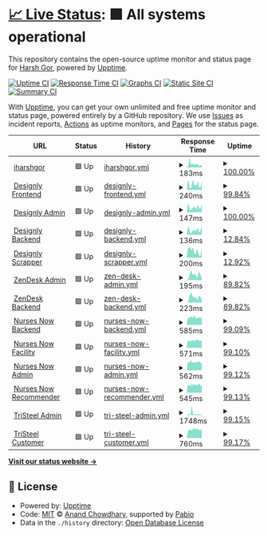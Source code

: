 # [📈 Live Status](https://iharshgor.github.io/upptime): <!--live status--> **🟩 All systems operational**

This repository contains the open-source uptime monitor and status page for [Harsh Gor](iharshgor.com), powered by [Upptime](https://github.com/upptime/upptime).

[![Uptime CI](https://github.com/iharshgor/upptime/workflows/Uptime%20CI/badge.svg)](https://github.com/iharshgor/upptime/actions?query=workflow%3A%22Uptime+CI%22)
[![Response Time CI](https://github.com/iharshgor/upptime/workflows/Response%20Time%20CI/badge.svg)](https://github.com/iharshgor/upptime/actions?query=workflow%3A%22Response+Time+CI%22)
[![Graphs CI](https://github.com/iharshgor/upptime/workflows/Graphs%20CI/badge.svg)](https://github.com/iharshgor/upptime/actions?query=workflow%3A%22Graphs+CI%22)
[![Static Site CI](https://github.com/iharshgor/upptime/workflows/Static%20Site%20CI/badge.svg)](https://github.com/iharshgor/upptime/actions?query=workflow%3A%22Static+Site+CI%22)
[![Summary CI](https://github.com/iharshgor/upptime/workflows/Summary%20CI/badge.svg)](https://github.com/iharshgor/upptime/actions?query=workflow%3A%22Summary+CI%22)

With [Upptime](https://upptime.js.org), you can get your own unlimited and free uptime monitor and status page, powered entirely by a GitHub repository. We use [Issues](https://github.com/iharshgor/upptime/issues) as incident reports, [Actions](https://github.com/iharshgor/upptime/actions) as uptime monitors, and [Pages](https://iharshgor.github.io/upptime) for the status page.

<!--start: status pages-->
<!-- This summary is generated by Upptime (https://github.com/upptime/upptime) -->
<!-- Do not edit this manually, your changes will be overwritten -->
<!-- prettier-ignore -->
| URL | Status | History | Response Time | Uptime |
| --- | ------ | ------- | ------------- | ------ |
| <img alt="" src="https://icons.duckduckgo.com/ip3/iharshgor.com.ico" height="13"> [iharshgor](https://iharshgor.com) | 🟩 Up | [iharshgor.yml](https://github.com/iharshgor/upptime/commits/HEAD/history/iharshgor.yml) | <details><summary><img alt="Response time graph" src="./graphs/iharshgor/response-time-week.png" height="20"> 183ms</summary><br><a href="https://iharshgor.github.io/upptime/history/iharshgor"><img alt="Response time 170" src="https://img.shields.io/endpoint?url=https%3A%2F%2Fraw.githubusercontent.com%2Fiharshgor%2Fupptime%2FHEAD%2Fapi%2Fiharshgor%2Fresponse-time.json"></a><br><a href="https://iharshgor.github.io/upptime/history/iharshgor"><img alt="24-hour response time 134" src="https://img.shields.io/endpoint?url=https%3A%2F%2Fraw.githubusercontent.com%2Fiharshgor%2Fupptime%2FHEAD%2Fapi%2Fiharshgor%2Fresponse-time-day.json"></a><br><a href="https://iharshgor.github.io/upptime/history/iharshgor"><img alt="7-day response time 183" src="https://img.shields.io/endpoint?url=https%3A%2F%2Fraw.githubusercontent.com%2Fiharshgor%2Fupptime%2FHEAD%2Fapi%2Fiharshgor%2Fresponse-time-week.json"></a><br><a href="https://iharshgor.github.io/upptime/history/iharshgor"><img alt="30-day response time 170" src="https://img.shields.io/endpoint?url=https%3A%2F%2Fraw.githubusercontent.com%2Fiharshgor%2Fupptime%2FHEAD%2Fapi%2Fiharshgor%2Fresponse-time-month.json"></a><br><a href="https://iharshgor.github.io/upptime/history/iharshgor"><img alt="1-year response time 170" src="https://img.shields.io/endpoint?url=https%3A%2F%2Fraw.githubusercontent.com%2Fiharshgor%2Fupptime%2FHEAD%2Fapi%2Fiharshgor%2Fresponse-time-year.json"></a></details> | <details><summary><a href="https://iharshgor.github.io/upptime/history/iharshgor">100.00%</a></summary><a href="https://iharshgor.github.io/upptime/history/iharshgor"><img alt="All-time uptime 100.00%" src="https://img.shields.io/endpoint?url=https%3A%2F%2Fraw.githubusercontent.com%2Fiharshgor%2Fupptime%2FHEAD%2Fapi%2Fiharshgor%2Fuptime.json"></a><br><a href="https://iharshgor.github.io/upptime/history/iharshgor"><img alt="24-hour uptime 100.00%" src="https://img.shields.io/endpoint?url=https%3A%2F%2Fraw.githubusercontent.com%2Fiharshgor%2Fupptime%2FHEAD%2Fapi%2Fiharshgor%2Fuptime-day.json"></a><br><a href="https://iharshgor.github.io/upptime/history/iharshgor"><img alt="7-day uptime 100.00%" src="https://img.shields.io/endpoint?url=https%3A%2F%2Fraw.githubusercontent.com%2Fiharshgor%2Fupptime%2FHEAD%2Fapi%2Fiharshgor%2Fuptime-week.json"></a><br><a href="https://iharshgor.github.io/upptime/history/iharshgor"><img alt="30-day uptime 100.00%" src="https://img.shields.io/endpoint?url=https%3A%2F%2Fraw.githubusercontent.com%2Fiharshgor%2Fupptime%2FHEAD%2Fapi%2Fiharshgor%2Fuptime-month.json"></a><br><a href="https://iharshgor.github.io/upptime/history/iharshgor"><img alt="1-year uptime 100.00%" src="https://img.shields.io/endpoint?url=https%3A%2F%2Fraw.githubusercontent.com%2Fiharshgor%2Fupptime%2FHEAD%2Fapi%2Fiharshgor%2Fuptime-year.json"></a></details>
| <img alt="" src="https://icons.duckduckgo.com/ip3/designlylabs.com.ico" height="13"> [Designly Frontend](https://designlylabs.com) | 🟩 Up | [designly-frontend.yml](https://github.com/iharshgor/upptime/commits/HEAD/history/designly-frontend.yml) | <details><summary><img alt="Response time graph" src="./graphs/designly-frontend/response-time-week.png" height="20"> 240ms</summary><br><a href="https://iharshgor.github.io/upptime/history/designly-frontend"><img alt="Response time 211" src="https://img.shields.io/endpoint?url=https%3A%2F%2Fraw.githubusercontent.com%2Fiharshgor%2Fupptime%2FHEAD%2Fapi%2Fdesignly-frontend%2Fresponse-time.json"></a><br><a href="https://iharshgor.github.io/upptime/history/designly-frontend"><img alt="24-hour response time 240" src="https://img.shields.io/endpoint?url=https%3A%2F%2Fraw.githubusercontent.com%2Fiharshgor%2Fupptime%2FHEAD%2Fapi%2Fdesignly-frontend%2Fresponse-time-day.json"></a><br><a href="https://iharshgor.github.io/upptime/history/designly-frontend"><img alt="7-day response time 240" src="https://img.shields.io/endpoint?url=https%3A%2F%2Fraw.githubusercontent.com%2Fiharshgor%2Fupptime%2FHEAD%2Fapi%2Fdesignly-frontend%2Fresponse-time-week.json"></a><br><a href="https://iharshgor.github.io/upptime/history/designly-frontend"><img alt="30-day response time 211" src="https://img.shields.io/endpoint?url=https%3A%2F%2Fraw.githubusercontent.com%2Fiharshgor%2Fupptime%2FHEAD%2Fapi%2Fdesignly-frontend%2Fresponse-time-month.json"></a><br><a href="https://iharshgor.github.io/upptime/history/designly-frontend"><img alt="1-year response time 211" src="https://img.shields.io/endpoint?url=https%3A%2F%2Fraw.githubusercontent.com%2Fiharshgor%2Fupptime%2FHEAD%2Fapi%2Fdesignly-frontend%2Fresponse-time-year.json"></a></details> | <details><summary><a href="https://iharshgor.github.io/upptime/history/designly-frontend">99.84%</a></summary><a href="https://iharshgor.github.io/upptime/history/designly-frontend"><img alt="All-time uptime 99.95%" src="https://img.shields.io/endpoint?url=https%3A%2F%2Fraw.githubusercontent.com%2Fiharshgor%2Fupptime%2FHEAD%2Fapi%2Fdesignly-frontend%2Fuptime.json"></a><br><a href="https://iharshgor.github.io/upptime/history/designly-frontend"><img alt="24-hour uptime 100.00%" src="https://img.shields.io/endpoint?url=https%3A%2F%2Fraw.githubusercontent.com%2Fiharshgor%2Fupptime%2FHEAD%2Fapi%2Fdesignly-frontend%2Fuptime-day.json"></a><br><a href="https://iharshgor.github.io/upptime/history/designly-frontend"><img alt="7-day uptime 99.84%" src="https://img.shields.io/endpoint?url=https%3A%2F%2Fraw.githubusercontent.com%2Fiharshgor%2Fupptime%2FHEAD%2Fapi%2Fdesignly-frontend%2Fuptime-week.json"></a><br><a href="https://iharshgor.github.io/upptime/history/designly-frontend"><img alt="30-day uptime 99.95%" src="https://img.shields.io/endpoint?url=https%3A%2F%2Fraw.githubusercontent.com%2Fiharshgor%2Fupptime%2FHEAD%2Fapi%2Fdesignly-frontend%2Fuptime-month.json"></a><br><a href="https://iharshgor.github.io/upptime/history/designly-frontend"><img alt="1-year uptime 99.95%" src="https://img.shields.io/endpoint?url=https%3A%2F%2Fraw.githubusercontent.com%2Fiharshgor%2Fupptime%2FHEAD%2Fapi%2Fdesignly-frontend%2Fuptime-year.json"></a></details>
| <img alt="" src="https://icons.duckduckgo.com/ip3/admin.designlylabs.com.ico" height="13"> [Designly Admin](https://admin.designlylabs.com/admin) | 🟩 Up | [designly-admin.yml](https://github.com/iharshgor/upptime/commits/HEAD/history/designly-admin.yml) | <details><summary><img alt="Response time graph" src="./graphs/designly-admin/response-time-week.png" height="20"> 147ms</summary><br><a href="https://iharshgor.github.io/upptime/history/designly-admin"><img alt="Response time 140" src="https://img.shields.io/endpoint?url=https%3A%2F%2Fraw.githubusercontent.com%2Fiharshgor%2Fupptime%2FHEAD%2Fapi%2Fdesignly-admin%2Fresponse-time.json"></a><br><a href="https://iharshgor.github.io/upptime/history/designly-admin"><img alt="24-hour response time 158" src="https://img.shields.io/endpoint?url=https%3A%2F%2Fraw.githubusercontent.com%2Fiharshgor%2Fupptime%2FHEAD%2Fapi%2Fdesignly-admin%2Fresponse-time-day.json"></a><br><a href="https://iharshgor.github.io/upptime/history/designly-admin"><img alt="7-day response time 147" src="https://img.shields.io/endpoint?url=https%3A%2F%2Fraw.githubusercontent.com%2Fiharshgor%2Fupptime%2FHEAD%2Fapi%2Fdesignly-admin%2Fresponse-time-week.json"></a><br><a href="https://iharshgor.github.io/upptime/history/designly-admin"><img alt="30-day response time 140" src="https://img.shields.io/endpoint?url=https%3A%2F%2Fraw.githubusercontent.com%2Fiharshgor%2Fupptime%2FHEAD%2Fapi%2Fdesignly-admin%2Fresponse-time-month.json"></a><br><a href="https://iharshgor.github.io/upptime/history/designly-admin"><img alt="1-year response time 140" src="https://img.shields.io/endpoint?url=https%3A%2F%2Fraw.githubusercontent.com%2Fiharshgor%2Fupptime%2FHEAD%2Fapi%2Fdesignly-admin%2Fresponse-time-year.json"></a></details> | <details><summary><a href="https://iharshgor.github.io/upptime/history/designly-admin">100.00%</a></summary><a href="https://iharshgor.github.io/upptime/history/designly-admin"><img alt="All-time uptime 100.00%" src="https://img.shields.io/endpoint?url=https%3A%2F%2Fraw.githubusercontent.com%2Fiharshgor%2Fupptime%2FHEAD%2Fapi%2Fdesignly-admin%2Fuptime.json"></a><br><a href="https://iharshgor.github.io/upptime/history/designly-admin"><img alt="24-hour uptime 100.00%" src="https://img.shields.io/endpoint?url=https%3A%2F%2Fraw.githubusercontent.com%2Fiharshgor%2Fupptime%2FHEAD%2Fapi%2Fdesignly-admin%2Fuptime-day.json"></a><br><a href="https://iharshgor.github.io/upptime/history/designly-admin"><img alt="7-day uptime 100.00%" src="https://img.shields.io/endpoint?url=https%3A%2F%2Fraw.githubusercontent.com%2Fiharshgor%2Fupptime%2FHEAD%2Fapi%2Fdesignly-admin%2Fuptime-week.json"></a><br><a href="https://iharshgor.github.io/upptime/history/designly-admin"><img alt="30-day uptime 100.00%" src="https://img.shields.io/endpoint?url=https%3A%2F%2Fraw.githubusercontent.com%2Fiharshgor%2Fupptime%2FHEAD%2Fapi%2Fdesignly-admin%2Fuptime-month.json"></a><br><a href="https://iharshgor.github.io/upptime/history/designly-admin"><img alt="1-year uptime 100.00%" src="https://img.shields.io/endpoint?url=https%3A%2F%2Fraw.githubusercontent.com%2Fiharshgor%2Fupptime%2FHEAD%2Fapi%2Fdesignly-admin%2Fuptime-year.json"></a></details>
| <img alt="" src="https://icons.duckduckgo.com/ip3/api.designlylabs.com.ico" height="13"> [Designly Backend](https://api.designlylabs.com/status) | 🟩 Up | [designly-backend.yml](https://github.com/iharshgor/upptime/commits/HEAD/history/designly-backend.yml) | <details><summary><img alt="Response time graph" src="./graphs/designly-backend/response-time-week.png" height="20"> 136ms</summary><br><a href="https://iharshgor.github.io/upptime/history/designly-backend"><img alt="Response time 128" src="https://img.shields.io/endpoint?url=https%3A%2F%2Fraw.githubusercontent.com%2Fiharshgor%2Fupptime%2FHEAD%2Fapi%2Fdesignly-backend%2Fresponse-time.json"></a><br><a href="https://iharshgor.github.io/upptime/history/designly-backend"><img alt="24-hour response time 155" src="https://img.shields.io/endpoint?url=https%3A%2F%2Fraw.githubusercontent.com%2Fiharshgor%2Fupptime%2FHEAD%2Fapi%2Fdesignly-backend%2Fresponse-time-day.json"></a><br><a href="https://iharshgor.github.io/upptime/history/designly-backend"><img alt="7-day response time 136" src="https://img.shields.io/endpoint?url=https%3A%2F%2Fraw.githubusercontent.com%2Fiharshgor%2Fupptime%2FHEAD%2Fapi%2Fdesignly-backend%2Fresponse-time-week.json"></a><br><a href="https://iharshgor.github.io/upptime/history/designly-backend"><img alt="30-day response time 128" src="https://img.shields.io/endpoint?url=https%3A%2F%2Fraw.githubusercontent.com%2Fiharshgor%2Fupptime%2FHEAD%2Fapi%2Fdesignly-backend%2Fresponse-time-month.json"></a><br><a href="https://iharshgor.github.io/upptime/history/designly-backend"><img alt="1-year response time 128" src="https://img.shields.io/endpoint?url=https%3A%2F%2Fraw.githubusercontent.com%2Fiharshgor%2Fupptime%2FHEAD%2Fapi%2Fdesignly-backend%2Fresponse-time-year.json"></a></details> | <details><summary><a href="https://iharshgor.github.io/upptime/history/designly-backend">12.84%</a></summary><a href="https://iharshgor.github.io/upptime/history/designly-backend"><img alt="All-time uptime 63.76%" src="https://img.shields.io/endpoint?url=https%3A%2F%2Fraw.githubusercontent.com%2Fiharshgor%2Fupptime%2FHEAD%2Fapi%2Fdesignly-backend%2Fuptime.json"></a><br><a href="https://iharshgor.github.io/upptime/history/designly-backend"><img alt="24-hour uptime 89.87%" src="https://img.shields.io/endpoint?url=https%3A%2F%2Fraw.githubusercontent.com%2Fiharshgor%2Fupptime%2FHEAD%2Fapi%2Fdesignly-backend%2Fuptime-day.json"></a><br><a href="https://iharshgor.github.io/upptime/history/designly-backend"><img alt="7-day uptime 12.84%" src="https://img.shields.io/endpoint?url=https%3A%2F%2Fraw.githubusercontent.com%2Fiharshgor%2Fupptime%2FHEAD%2Fapi%2Fdesignly-backend%2Fuptime-week.json"></a><br><a href="https://iharshgor.github.io/upptime/history/designly-backend"><img alt="30-day uptime 63.76%" src="https://img.shields.io/endpoint?url=https%3A%2F%2Fraw.githubusercontent.com%2Fiharshgor%2Fupptime%2FHEAD%2Fapi%2Fdesignly-backend%2Fuptime-month.json"></a><br><a href="https://iharshgor.github.io/upptime/history/designly-backend"><img alt="1-year uptime 63.76%" src="https://img.shields.io/endpoint?url=https%3A%2F%2Fraw.githubusercontent.com%2Fiharshgor%2Fupptime%2FHEAD%2Fapi%2Fdesignly-backend%2Fuptime-year.json"></a></details>
| <img alt="" src="https://icons.duckduckgo.com/ip3/scrap.designlylabs.com.ico" height="13"> [Designly Scrapper](https://scrap.designlylabs.com/status) | 🟩 Up | [designly-scrapper.yml](https://github.com/iharshgor/upptime/commits/HEAD/history/designly-scrapper.yml) | <details><summary><img alt="Response time graph" src="./graphs/designly-scrapper/response-time-week.png" height="20"> 200ms</summary><br><a href="https://iharshgor.github.io/upptime/history/designly-scrapper"><img alt="Response time 158" src="https://img.shields.io/endpoint?url=https%3A%2F%2Fraw.githubusercontent.com%2Fiharshgor%2Fupptime%2FHEAD%2Fapi%2Fdesignly-scrapper%2Fresponse-time.json"></a><br><a href="https://iharshgor.github.io/upptime/history/designly-scrapper"><img alt="24-hour response time 153" src="https://img.shields.io/endpoint?url=https%3A%2F%2Fraw.githubusercontent.com%2Fiharshgor%2Fupptime%2FHEAD%2Fapi%2Fdesignly-scrapper%2Fresponse-time-day.json"></a><br><a href="https://iharshgor.github.io/upptime/history/designly-scrapper"><img alt="7-day response time 200" src="https://img.shields.io/endpoint?url=https%3A%2F%2Fraw.githubusercontent.com%2Fiharshgor%2Fupptime%2FHEAD%2Fapi%2Fdesignly-scrapper%2Fresponse-time-week.json"></a><br><a href="https://iharshgor.github.io/upptime/history/designly-scrapper"><img alt="30-day response time 158" src="https://img.shields.io/endpoint?url=https%3A%2F%2Fraw.githubusercontent.com%2Fiharshgor%2Fupptime%2FHEAD%2Fapi%2Fdesignly-scrapper%2Fresponse-time-month.json"></a><br><a href="https://iharshgor.github.io/upptime/history/designly-scrapper"><img alt="1-year response time 158" src="https://img.shields.io/endpoint?url=https%3A%2F%2Fraw.githubusercontent.com%2Fiharshgor%2Fupptime%2FHEAD%2Fapi%2Fdesignly-scrapper%2Fresponse-time-year.json"></a></details> | <details><summary><a href="https://iharshgor.github.io/upptime/history/designly-scrapper">12.92%</a></summary><a href="https://iharshgor.github.io/upptime/history/designly-scrapper"><img alt="All-time uptime 63.78%" src="https://img.shields.io/endpoint?url=https%3A%2F%2Fraw.githubusercontent.com%2Fiharshgor%2Fupptime%2FHEAD%2Fapi%2Fdesignly-scrapper%2Fuptime.json"></a><br><a href="https://iharshgor.github.io/upptime/history/designly-scrapper"><img alt="24-hour uptime 90.41%" src="https://img.shields.io/endpoint?url=https%3A%2F%2Fraw.githubusercontent.com%2Fiharshgor%2Fupptime%2FHEAD%2Fapi%2Fdesignly-scrapper%2Fuptime-day.json"></a><br><a href="https://iharshgor.github.io/upptime/history/designly-scrapper"><img alt="7-day uptime 12.92%" src="https://img.shields.io/endpoint?url=https%3A%2F%2Fraw.githubusercontent.com%2Fiharshgor%2Fupptime%2FHEAD%2Fapi%2Fdesignly-scrapper%2Fuptime-week.json"></a><br><a href="https://iharshgor.github.io/upptime/history/designly-scrapper"><img alt="30-day uptime 63.78%" src="https://img.shields.io/endpoint?url=https%3A%2F%2Fraw.githubusercontent.com%2Fiharshgor%2Fupptime%2FHEAD%2Fapi%2Fdesignly-scrapper%2Fuptime-month.json"></a><br><a href="https://iharshgor.github.io/upptime/history/designly-scrapper"><img alt="1-year uptime 63.78%" src="https://img.shields.io/endpoint?url=https%3A%2F%2Fraw.githubusercontent.com%2Fiharshgor%2Fupptime%2FHEAD%2Fapi%2Fdesignly-scrapper%2Fuptime-year.json"></a></details>
| <img alt="" src="https://icons.duckduckgo.com/ip3/zen.solz.me.ico" height="13"> [ZenDesk Admin](https://zen.solz.me) | 🟩 Up | [zen-desk-admin.yml](https://github.com/iharshgor/upptime/commits/HEAD/history/zen-desk-admin.yml) | <details><summary><img alt="Response time graph" src="./graphs/zen-desk-admin/response-time-week.png" height="20"> 195ms</summary><br><a href="https://iharshgor.github.io/upptime/history/zen-desk-admin"><img alt="Response time 233" src="https://img.shields.io/endpoint?url=https%3A%2F%2Fraw.githubusercontent.com%2Fiharshgor%2Fupptime%2FHEAD%2Fapi%2Fzen-desk-admin%2Fresponse-time.json"></a><br><a href="https://iharshgor.github.io/upptime/history/zen-desk-admin"><img alt="24-hour response time 176" src="https://img.shields.io/endpoint?url=https%3A%2F%2Fraw.githubusercontent.com%2Fiharshgor%2Fupptime%2FHEAD%2Fapi%2Fzen-desk-admin%2Fresponse-time-day.json"></a><br><a href="https://iharshgor.github.io/upptime/history/zen-desk-admin"><img alt="7-day response time 195" src="https://img.shields.io/endpoint?url=https%3A%2F%2Fraw.githubusercontent.com%2Fiharshgor%2Fupptime%2FHEAD%2Fapi%2Fzen-desk-admin%2Fresponse-time-week.json"></a><br><a href="https://iharshgor.github.io/upptime/history/zen-desk-admin"><img alt="30-day response time 233" src="https://img.shields.io/endpoint?url=https%3A%2F%2Fraw.githubusercontent.com%2Fiharshgor%2Fupptime%2FHEAD%2Fapi%2Fzen-desk-admin%2Fresponse-time-month.json"></a><br><a href="https://iharshgor.github.io/upptime/history/zen-desk-admin"><img alt="1-year response time 233" src="https://img.shields.io/endpoint?url=https%3A%2F%2Fraw.githubusercontent.com%2Fiharshgor%2Fupptime%2FHEAD%2Fapi%2Fzen-desk-admin%2Fresponse-time-year.json"></a></details> | <details><summary><a href="https://iharshgor.github.io/upptime/history/zen-desk-admin">89.82%</a></summary><a href="https://iharshgor.github.io/upptime/history/zen-desk-admin"><img alt="All-time uptime 96.89%" src="https://img.shields.io/endpoint?url=https%3A%2F%2Fraw.githubusercontent.com%2Fiharshgor%2Fupptime%2FHEAD%2Fapi%2Fzen-desk-admin%2Fuptime.json"></a><br><a href="https://iharshgor.github.io/upptime/history/zen-desk-admin"><img alt="24-hour uptime 90.41%" src="https://img.shields.io/endpoint?url=https%3A%2F%2Fraw.githubusercontent.com%2Fiharshgor%2Fupptime%2FHEAD%2Fapi%2Fzen-desk-admin%2Fuptime-day.json"></a><br><a href="https://iharshgor.github.io/upptime/history/zen-desk-admin"><img alt="7-day uptime 89.82%" src="https://img.shields.io/endpoint?url=https%3A%2F%2Fraw.githubusercontent.com%2Fiharshgor%2Fupptime%2FHEAD%2Fapi%2Fzen-desk-admin%2Fuptime-week.json"></a><br><a href="https://iharshgor.github.io/upptime/history/zen-desk-admin"><img alt="30-day uptime 96.89%" src="https://img.shields.io/endpoint?url=https%3A%2F%2Fraw.githubusercontent.com%2Fiharshgor%2Fupptime%2FHEAD%2Fapi%2Fzen-desk-admin%2Fuptime-month.json"></a><br><a href="https://iharshgor.github.io/upptime/history/zen-desk-admin"><img alt="1-year uptime 96.89%" src="https://img.shields.io/endpoint?url=https%3A%2F%2Fraw.githubusercontent.com%2Fiharshgor%2Fupptime%2FHEAD%2Fapi%2Fzen-desk-admin%2Fuptime-year.json"></a></details>
| <img alt="" src="https://icons.duckduckgo.com/ip3/zen-api.solz.me.ico" height="13"> [ZenDesk Backend](https://zen-api.solz.me/admin) | 🟩 Up | [zen-desk-backend.yml](https://github.com/iharshgor/upptime/commits/HEAD/history/zen-desk-backend.yml) | <details><summary><img alt="Response time graph" src="./graphs/zen-desk-backend/response-time-week.png" height="20"> 223ms</summary><br><a href="https://iharshgor.github.io/upptime/history/zen-desk-backend"><img alt="Response time 225" src="https://img.shields.io/endpoint?url=https%3A%2F%2Fraw.githubusercontent.com%2Fiharshgor%2Fupptime%2FHEAD%2Fapi%2Fzen-desk-backend%2Fresponse-time.json"></a><br><a href="https://iharshgor.github.io/upptime/history/zen-desk-backend"><img alt="24-hour response time 190" src="https://img.shields.io/endpoint?url=https%3A%2F%2Fraw.githubusercontent.com%2Fiharshgor%2Fupptime%2FHEAD%2Fapi%2Fzen-desk-backend%2Fresponse-time-day.json"></a><br><a href="https://iharshgor.github.io/upptime/history/zen-desk-backend"><img alt="7-day response time 223" src="https://img.shields.io/endpoint?url=https%3A%2F%2Fraw.githubusercontent.com%2Fiharshgor%2Fupptime%2FHEAD%2Fapi%2Fzen-desk-backend%2Fresponse-time-week.json"></a><br><a href="https://iharshgor.github.io/upptime/history/zen-desk-backend"><img alt="30-day response time 225" src="https://img.shields.io/endpoint?url=https%3A%2F%2Fraw.githubusercontent.com%2Fiharshgor%2Fupptime%2FHEAD%2Fapi%2Fzen-desk-backend%2Fresponse-time-month.json"></a><br><a href="https://iharshgor.github.io/upptime/history/zen-desk-backend"><img alt="1-year response time 225" src="https://img.shields.io/endpoint?url=https%3A%2F%2Fraw.githubusercontent.com%2Fiharshgor%2Fupptime%2FHEAD%2Fapi%2Fzen-desk-backend%2Fresponse-time-year.json"></a></details> | <details><summary><a href="https://iharshgor.github.io/upptime/history/zen-desk-backend">89.82%</a></summary><a href="https://iharshgor.github.io/upptime/history/zen-desk-backend"><img alt="All-time uptime 96.89%" src="https://img.shields.io/endpoint?url=https%3A%2F%2Fraw.githubusercontent.com%2Fiharshgor%2Fupptime%2FHEAD%2Fapi%2Fzen-desk-backend%2Fuptime.json"></a><br><a href="https://iharshgor.github.io/upptime/history/zen-desk-backend"><img alt="24-hour uptime 90.40%" src="https://img.shields.io/endpoint?url=https%3A%2F%2Fraw.githubusercontent.com%2Fiharshgor%2Fupptime%2FHEAD%2Fapi%2Fzen-desk-backend%2Fuptime-day.json"></a><br><a href="https://iharshgor.github.io/upptime/history/zen-desk-backend"><img alt="7-day uptime 89.82%" src="https://img.shields.io/endpoint?url=https%3A%2F%2Fraw.githubusercontent.com%2Fiharshgor%2Fupptime%2FHEAD%2Fapi%2Fzen-desk-backend%2Fuptime-week.json"></a><br><a href="https://iharshgor.github.io/upptime/history/zen-desk-backend"><img alt="30-day uptime 96.89%" src="https://img.shields.io/endpoint?url=https%3A%2F%2Fraw.githubusercontent.com%2Fiharshgor%2Fupptime%2FHEAD%2Fapi%2Fzen-desk-backend%2Fuptime-month.json"></a><br><a href="https://iharshgor.github.io/upptime/history/zen-desk-backend"><img alt="1-year uptime 96.89%" src="https://img.shields.io/endpoint?url=https%3A%2F%2Fraw.githubusercontent.com%2Fiharshgor%2Fupptime%2FHEAD%2Fapi%2Fzen-desk-backend%2Fuptime-year.json"></a></details>
| <img alt="" src="https://icons.duckduckgo.com/ip3/nurses-now-api.solz.me.ico" height="13"> [Nurses Now Backend](https://nurses-now-api.solz.me/api/status) | 🟩 Up | [nurses-now-backend.yml](https://github.com/iharshgor/upptime/commits/HEAD/history/nurses-now-backend.yml) | <details><summary><img alt="Response time graph" src="./graphs/nurses-now-backend/response-time-week.png" height="20"> 585ms</summary><br><a href="https://iharshgor.github.io/upptime/history/nurses-now-backend"><img alt="Response time 572" src="https://img.shields.io/endpoint?url=https%3A%2F%2Fraw.githubusercontent.com%2Fiharshgor%2Fupptime%2FHEAD%2Fapi%2Fnurses-now-backend%2Fresponse-time.json"></a><br><a href="https://iharshgor.github.io/upptime/history/nurses-now-backend"><img alt="24-hour response time 561" src="https://img.shields.io/endpoint?url=https%3A%2F%2Fraw.githubusercontent.com%2Fiharshgor%2Fupptime%2FHEAD%2Fapi%2Fnurses-now-backend%2Fresponse-time-day.json"></a><br><a href="https://iharshgor.github.io/upptime/history/nurses-now-backend"><img alt="7-day response time 585" src="https://img.shields.io/endpoint?url=https%3A%2F%2Fraw.githubusercontent.com%2Fiharshgor%2Fupptime%2FHEAD%2Fapi%2Fnurses-now-backend%2Fresponse-time-week.json"></a><br><a href="https://iharshgor.github.io/upptime/history/nurses-now-backend"><img alt="30-day response time 572" src="https://img.shields.io/endpoint?url=https%3A%2F%2Fraw.githubusercontent.com%2Fiharshgor%2Fupptime%2FHEAD%2Fapi%2Fnurses-now-backend%2Fresponse-time-month.json"></a><br><a href="https://iharshgor.github.io/upptime/history/nurses-now-backend"><img alt="1-year response time 572" src="https://img.shields.io/endpoint?url=https%3A%2F%2Fraw.githubusercontent.com%2Fiharshgor%2Fupptime%2FHEAD%2Fapi%2Fnurses-now-backend%2Fresponse-time-year.json"></a></details> | <details><summary><a href="https://iharshgor.github.io/upptime/history/nurses-now-backend">99.09%</a></summary><a href="https://iharshgor.github.io/upptime/history/nurses-now-backend"><img alt="All-time uptime 99.16%" src="https://img.shields.io/endpoint?url=https%3A%2F%2Fraw.githubusercontent.com%2Fiharshgor%2Fupptime%2FHEAD%2Fapi%2Fnurses-now-backend%2Fuptime.json"></a><br><a href="https://iharshgor.github.io/upptime/history/nurses-now-backend"><img alt="24-hour uptime 100.00%" src="https://img.shields.io/endpoint?url=https%3A%2F%2Fraw.githubusercontent.com%2Fiharshgor%2Fupptime%2FHEAD%2Fapi%2Fnurses-now-backend%2Fuptime-day.json"></a><br><a href="https://iharshgor.github.io/upptime/history/nurses-now-backend"><img alt="7-day uptime 99.09%" src="https://img.shields.io/endpoint?url=https%3A%2F%2Fraw.githubusercontent.com%2Fiharshgor%2Fupptime%2FHEAD%2Fapi%2Fnurses-now-backend%2Fuptime-week.json"></a><br><a href="https://iharshgor.github.io/upptime/history/nurses-now-backend"><img alt="30-day uptime 99.16%" src="https://img.shields.io/endpoint?url=https%3A%2F%2Fraw.githubusercontent.com%2Fiharshgor%2Fupptime%2FHEAD%2Fapi%2Fnurses-now-backend%2Fuptime-month.json"></a><br><a href="https://iharshgor.github.io/upptime/history/nurses-now-backend"><img alt="1-year uptime 99.16%" src="https://img.shields.io/endpoint?url=https%3A%2F%2Fraw.githubusercontent.com%2Fiharshgor%2Fupptime%2FHEAD%2Fapi%2Fnurses-now-backend%2Fuptime-year.json"></a></details>
| <img alt="" src="https://icons.duckduckgo.com/ip3/nurses-now-facility.solz.me.ico" height="13"> [Nurses Now Facility](https://nurses-now-facility.solz.me/login) | 🟩 Up | [nurses-now-facility.yml](https://github.com/iharshgor/upptime/commits/HEAD/history/nurses-now-facility.yml) | <details><summary><img alt="Response time graph" src="./graphs/nurses-now-facility/response-time-week.png" height="20"> 571ms</summary><br><a href="https://iharshgor.github.io/upptime/history/nurses-now-facility"><img alt="Response time 579" src="https://img.shields.io/endpoint?url=https%3A%2F%2Fraw.githubusercontent.com%2Fiharshgor%2Fupptime%2FHEAD%2Fapi%2Fnurses-now-facility%2Fresponse-time.json"></a><br><a href="https://iharshgor.github.io/upptime/history/nurses-now-facility"><img alt="24-hour response time 599" src="https://img.shields.io/endpoint?url=https%3A%2F%2Fraw.githubusercontent.com%2Fiharshgor%2Fupptime%2FHEAD%2Fapi%2Fnurses-now-facility%2Fresponse-time-day.json"></a><br><a href="https://iharshgor.github.io/upptime/history/nurses-now-facility"><img alt="7-day response time 571" src="https://img.shields.io/endpoint?url=https%3A%2F%2Fraw.githubusercontent.com%2Fiharshgor%2Fupptime%2FHEAD%2Fapi%2Fnurses-now-facility%2Fresponse-time-week.json"></a><br><a href="https://iharshgor.github.io/upptime/history/nurses-now-facility"><img alt="30-day response time 579" src="https://img.shields.io/endpoint?url=https%3A%2F%2Fraw.githubusercontent.com%2Fiharshgor%2Fupptime%2FHEAD%2Fapi%2Fnurses-now-facility%2Fresponse-time-month.json"></a><br><a href="https://iharshgor.github.io/upptime/history/nurses-now-facility"><img alt="1-year response time 579" src="https://img.shields.io/endpoint?url=https%3A%2F%2Fraw.githubusercontent.com%2Fiharshgor%2Fupptime%2FHEAD%2Fapi%2Fnurses-now-facility%2Fresponse-time-year.json"></a></details> | <details><summary><a href="https://iharshgor.github.io/upptime/history/nurses-now-facility">99.10%</a></summary><a href="https://iharshgor.github.io/upptime/history/nurses-now-facility"><img alt="All-time uptime 99.25%" src="https://img.shields.io/endpoint?url=https%3A%2F%2Fraw.githubusercontent.com%2Fiharshgor%2Fupptime%2FHEAD%2Fapi%2Fnurses-now-facility%2Fuptime.json"></a><br><a href="https://iharshgor.github.io/upptime/history/nurses-now-facility"><img alt="24-hour uptime 100.00%" src="https://img.shields.io/endpoint?url=https%3A%2F%2Fraw.githubusercontent.com%2Fiharshgor%2Fupptime%2FHEAD%2Fapi%2Fnurses-now-facility%2Fuptime-day.json"></a><br><a href="https://iharshgor.github.io/upptime/history/nurses-now-facility"><img alt="7-day uptime 99.10%" src="https://img.shields.io/endpoint?url=https%3A%2F%2Fraw.githubusercontent.com%2Fiharshgor%2Fupptime%2FHEAD%2Fapi%2Fnurses-now-facility%2Fuptime-week.json"></a><br><a href="https://iharshgor.github.io/upptime/history/nurses-now-facility"><img alt="30-day uptime 99.25%" src="https://img.shields.io/endpoint?url=https%3A%2F%2Fraw.githubusercontent.com%2Fiharshgor%2Fupptime%2FHEAD%2Fapi%2Fnurses-now-facility%2Fuptime-month.json"></a><br><a href="https://iharshgor.github.io/upptime/history/nurses-now-facility"><img alt="1-year uptime 99.25%" src="https://img.shields.io/endpoint?url=https%3A%2F%2Fraw.githubusercontent.com%2Fiharshgor%2Fupptime%2FHEAD%2Fapi%2Fnurses-now-facility%2Fuptime-year.json"></a></details>
| <img alt="" src="https://icons.duckduckgo.com/ip3/nurses-now-admin.solz.me.ico" height="13"> [Nurses Now Admin](https://nurses-now-admin.solz.me/login) | 🟩 Up | [nurses-now-admin.yml](https://github.com/iharshgor/upptime/commits/HEAD/history/nurses-now-admin.yml) | <details><summary><img alt="Response time graph" src="./graphs/nurses-now-admin/response-time-week.png" height="20"> 562ms</summary><br><a href="https://iharshgor.github.io/upptime/history/nurses-now-admin"><img alt="Response time 586" src="https://img.shields.io/endpoint?url=https%3A%2F%2Fraw.githubusercontent.com%2Fiharshgor%2Fupptime%2FHEAD%2Fapi%2Fnurses-now-admin%2Fresponse-time.json"></a><br><a href="https://iharshgor.github.io/upptime/history/nurses-now-admin"><img alt="24-hour response time 556" src="https://img.shields.io/endpoint?url=https%3A%2F%2Fraw.githubusercontent.com%2Fiharshgor%2Fupptime%2FHEAD%2Fapi%2Fnurses-now-admin%2Fresponse-time-day.json"></a><br><a href="https://iharshgor.github.io/upptime/history/nurses-now-admin"><img alt="7-day response time 562" src="https://img.shields.io/endpoint?url=https%3A%2F%2Fraw.githubusercontent.com%2Fiharshgor%2Fupptime%2FHEAD%2Fapi%2Fnurses-now-admin%2Fresponse-time-week.json"></a><br><a href="https://iharshgor.github.io/upptime/history/nurses-now-admin"><img alt="30-day response time 586" src="https://img.shields.io/endpoint?url=https%3A%2F%2Fraw.githubusercontent.com%2Fiharshgor%2Fupptime%2FHEAD%2Fapi%2Fnurses-now-admin%2Fresponse-time-month.json"></a><br><a href="https://iharshgor.github.io/upptime/history/nurses-now-admin"><img alt="1-year response time 586" src="https://img.shields.io/endpoint?url=https%3A%2F%2Fraw.githubusercontent.com%2Fiharshgor%2Fupptime%2FHEAD%2Fapi%2Fnurses-now-admin%2Fresponse-time-year.json"></a></details> | <details><summary><a href="https://iharshgor.github.io/upptime/history/nurses-now-admin">99.12%</a></summary><a href="https://iharshgor.github.io/upptime/history/nurses-now-admin"><img alt="All-time uptime 99.28%" src="https://img.shields.io/endpoint?url=https%3A%2F%2Fraw.githubusercontent.com%2Fiharshgor%2Fupptime%2FHEAD%2Fapi%2Fnurses-now-admin%2Fuptime.json"></a><br><a href="https://iharshgor.github.io/upptime/history/nurses-now-admin"><img alt="24-hour uptime 100.00%" src="https://img.shields.io/endpoint?url=https%3A%2F%2Fraw.githubusercontent.com%2Fiharshgor%2Fupptime%2FHEAD%2Fapi%2Fnurses-now-admin%2Fuptime-day.json"></a><br><a href="https://iharshgor.github.io/upptime/history/nurses-now-admin"><img alt="7-day uptime 99.12%" src="https://img.shields.io/endpoint?url=https%3A%2F%2Fraw.githubusercontent.com%2Fiharshgor%2Fupptime%2FHEAD%2Fapi%2Fnurses-now-admin%2Fuptime-week.json"></a><br><a href="https://iharshgor.github.io/upptime/history/nurses-now-admin"><img alt="30-day uptime 99.28%" src="https://img.shields.io/endpoint?url=https%3A%2F%2Fraw.githubusercontent.com%2Fiharshgor%2Fupptime%2FHEAD%2Fapi%2Fnurses-now-admin%2Fuptime-month.json"></a><br><a href="https://iharshgor.github.io/upptime/history/nurses-now-admin"><img alt="1-year uptime 99.28%" src="https://img.shields.io/endpoint?url=https%3A%2F%2Fraw.githubusercontent.com%2Fiharshgor%2Fupptime%2FHEAD%2Fapi%2Fnurses-now-admin%2Fuptime-year.json"></a></details>
| <img alt="" src="https://icons.duckduckgo.com/ip3/nurses-now-recommender.solz.me.ico" height="13"> [Nurses Now Recommender](https://nurses-now-recommender.solz.me/docs) | 🟩 Up | [nurses-now-recommender.yml](https://github.com/iharshgor/upptime/commits/HEAD/history/nurses-now-recommender.yml) | <details><summary><img alt="Response time graph" src="./graphs/nurses-now-recommender/response-time-week.png" height="20"> 545ms</summary><br><a href="https://iharshgor.github.io/upptime/history/nurses-now-recommender"><img alt="Response time 664" src="https://img.shields.io/endpoint?url=https%3A%2F%2Fraw.githubusercontent.com%2Fiharshgor%2Fupptime%2FHEAD%2Fapi%2Fnurses-now-recommender%2Fresponse-time.json"></a><br><a href="https://iharshgor.github.io/upptime/history/nurses-now-recommender"><img alt="24-hour response time 551" src="https://img.shields.io/endpoint?url=https%3A%2F%2Fraw.githubusercontent.com%2Fiharshgor%2Fupptime%2FHEAD%2Fapi%2Fnurses-now-recommender%2Fresponse-time-day.json"></a><br><a href="https://iharshgor.github.io/upptime/history/nurses-now-recommender"><img alt="7-day response time 545" src="https://img.shields.io/endpoint?url=https%3A%2F%2Fraw.githubusercontent.com%2Fiharshgor%2Fupptime%2FHEAD%2Fapi%2Fnurses-now-recommender%2Fresponse-time-week.json"></a><br><a href="https://iharshgor.github.io/upptime/history/nurses-now-recommender"><img alt="30-day response time 664" src="https://img.shields.io/endpoint?url=https%3A%2F%2Fraw.githubusercontent.com%2Fiharshgor%2Fupptime%2FHEAD%2Fapi%2Fnurses-now-recommender%2Fresponse-time-month.json"></a><br><a href="https://iharshgor.github.io/upptime/history/nurses-now-recommender"><img alt="1-year response time 664" src="https://img.shields.io/endpoint?url=https%3A%2F%2Fraw.githubusercontent.com%2Fiharshgor%2Fupptime%2FHEAD%2Fapi%2Fnurses-now-recommender%2Fresponse-time-year.json"></a></details> | <details><summary><a href="https://iharshgor.github.io/upptime/history/nurses-now-recommender">99.13%</a></summary><a href="https://iharshgor.github.io/upptime/history/nurses-now-recommender"><img alt="All-time uptime 99.23%" src="https://img.shields.io/endpoint?url=https%3A%2F%2Fraw.githubusercontent.com%2Fiharshgor%2Fupptime%2FHEAD%2Fapi%2Fnurses-now-recommender%2Fuptime.json"></a><br><a href="https://iharshgor.github.io/upptime/history/nurses-now-recommender"><img alt="24-hour uptime 100.00%" src="https://img.shields.io/endpoint?url=https%3A%2F%2Fraw.githubusercontent.com%2Fiharshgor%2Fupptime%2FHEAD%2Fapi%2Fnurses-now-recommender%2Fuptime-day.json"></a><br><a href="https://iharshgor.github.io/upptime/history/nurses-now-recommender"><img alt="7-day uptime 99.13%" src="https://img.shields.io/endpoint?url=https%3A%2F%2Fraw.githubusercontent.com%2Fiharshgor%2Fupptime%2FHEAD%2Fapi%2Fnurses-now-recommender%2Fuptime-week.json"></a><br><a href="https://iharshgor.github.io/upptime/history/nurses-now-recommender"><img alt="30-day uptime 99.23%" src="https://img.shields.io/endpoint?url=https%3A%2F%2Fraw.githubusercontent.com%2Fiharshgor%2Fupptime%2FHEAD%2Fapi%2Fnurses-now-recommender%2Fuptime-month.json"></a><br><a href="https://iharshgor.github.io/upptime/history/nurses-now-recommender"><img alt="1-year uptime 99.23%" src="https://img.shields.io/endpoint?url=https%3A%2F%2Fraw.githubusercontent.com%2Fiharshgor%2Fupptime%2FHEAD%2Fapi%2Fnurses-now-recommender%2Fuptime-year.json"></a></details>
| <img alt="" src="https://icons.duckduckgo.com/ip3/ts-admin.solz.me.ico" height="13"> [TriSteel Admin](https://ts-admin.solz.me/login) | 🟩 Up | [tri-steel-admin.yml](https://github.com/iharshgor/upptime/commits/HEAD/history/tri-steel-admin.yml) | <details><summary><img alt="Response time graph" src="./graphs/tri-steel-admin/response-time-week.png" height="20"> 1748ms</summary><br><a href="https://iharshgor.github.io/upptime/history/tri-steel-admin"><img alt="Response time 1460" src="https://img.shields.io/endpoint?url=https%3A%2F%2Fraw.githubusercontent.com%2Fiharshgor%2Fupptime%2FHEAD%2Fapi%2Ftri-steel-admin%2Fresponse-time.json"></a><br><a href="https://iharshgor.github.io/upptime/history/tri-steel-admin"><img alt="24-hour response time 810" src="https://img.shields.io/endpoint?url=https%3A%2F%2Fraw.githubusercontent.com%2Fiharshgor%2Fupptime%2FHEAD%2Fapi%2Ftri-steel-admin%2Fresponse-time-day.json"></a><br><a href="https://iharshgor.github.io/upptime/history/tri-steel-admin"><img alt="7-day response time 1748" src="https://img.shields.io/endpoint?url=https%3A%2F%2Fraw.githubusercontent.com%2Fiharshgor%2Fupptime%2FHEAD%2Fapi%2Ftri-steel-admin%2Fresponse-time-week.json"></a><br><a href="https://iharshgor.github.io/upptime/history/tri-steel-admin"><img alt="30-day response time 1460" src="https://img.shields.io/endpoint?url=https%3A%2F%2Fraw.githubusercontent.com%2Fiharshgor%2Fupptime%2FHEAD%2Fapi%2Ftri-steel-admin%2Fresponse-time-month.json"></a><br><a href="https://iharshgor.github.io/upptime/history/tri-steel-admin"><img alt="1-year response time 1460" src="https://img.shields.io/endpoint?url=https%3A%2F%2Fraw.githubusercontent.com%2Fiharshgor%2Fupptime%2FHEAD%2Fapi%2Ftri-steel-admin%2Fresponse-time-year.json"></a></details> | <details><summary><a href="https://iharshgor.github.io/upptime/history/tri-steel-admin">99.15%</a></summary><a href="https://iharshgor.github.io/upptime/history/tri-steel-admin"><img alt="All-time uptime 99.33%" src="https://img.shields.io/endpoint?url=https%3A%2F%2Fraw.githubusercontent.com%2Fiharshgor%2Fupptime%2FHEAD%2Fapi%2Ftri-steel-admin%2Fuptime.json"></a><br><a href="https://iharshgor.github.io/upptime/history/tri-steel-admin"><img alt="24-hour uptime 100.00%" src="https://img.shields.io/endpoint?url=https%3A%2F%2Fraw.githubusercontent.com%2Fiharshgor%2Fupptime%2FHEAD%2Fapi%2Ftri-steel-admin%2Fuptime-day.json"></a><br><a href="https://iharshgor.github.io/upptime/history/tri-steel-admin"><img alt="7-day uptime 99.15%" src="https://img.shields.io/endpoint?url=https%3A%2F%2Fraw.githubusercontent.com%2Fiharshgor%2Fupptime%2FHEAD%2Fapi%2Ftri-steel-admin%2Fuptime-week.json"></a><br><a href="https://iharshgor.github.io/upptime/history/tri-steel-admin"><img alt="30-day uptime 99.33%" src="https://img.shields.io/endpoint?url=https%3A%2F%2Fraw.githubusercontent.com%2Fiharshgor%2Fupptime%2FHEAD%2Fapi%2Ftri-steel-admin%2Fuptime-month.json"></a><br><a href="https://iharshgor.github.io/upptime/history/tri-steel-admin"><img alt="1-year uptime 99.33%" src="https://img.shields.io/endpoint?url=https%3A%2F%2Fraw.githubusercontent.com%2Fiharshgor%2Fupptime%2FHEAD%2Fapi%2Ftri-steel-admin%2Fuptime-year.json"></a></details>
| <img alt="" src="https://icons.duckduckgo.com/ip3/ts-customer.solz.me.ico" height="13"> [TriSteel Customer](https://ts-customer.solz.me/Account/Login) | 🟩 Up | [tri-steel-customer.yml](https://github.com/iharshgor/upptime/commits/HEAD/history/tri-steel-customer.yml) | <details><summary><img alt="Response time graph" src="./graphs/tri-steel-customer/response-time-week.png" height="20"> 760ms</summary><br><a href="https://iharshgor.github.io/upptime/history/tri-steel-customer"><img alt="Response time 1459" src="https://img.shields.io/endpoint?url=https%3A%2F%2Fraw.githubusercontent.com%2Fiharshgor%2Fupptime%2FHEAD%2Fapi%2Ftri-steel-customer%2Fresponse-time.json"></a><br><a href="https://iharshgor.github.io/upptime/history/tri-steel-customer"><img alt="24-hour response time 769" src="https://img.shields.io/endpoint?url=https%3A%2F%2Fraw.githubusercontent.com%2Fiharshgor%2Fupptime%2FHEAD%2Fapi%2Ftri-steel-customer%2Fresponse-time-day.json"></a><br><a href="https://iharshgor.github.io/upptime/history/tri-steel-customer"><img alt="7-day response time 760" src="https://img.shields.io/endpoint?url=https%3A%2F%2Fraw.githubusercontent.com%2Fiharshgor%2Fupptime%2FHEAD%2Fapi%2Ftri-steel-customer%2Fresponse-time-week.json"></a><br><a href="https://iharshgor.github.io/upptime/history/tri-steel-customer"><img alt="30-day response time 1459" src="https://img.shields.io/endpoint?url=https%3A%2F%2Fraw.githubusercontent.com%2Fiharshgor%2Fupptime%2FHEAD%2Fapi%2Ftri-steel-customer%2Fresponse-time-month.json"></a><br><a href="https://iharshgor.github.io/upptime/history/tri-steel-customer"><img alt="1-year response time 1459" src="https://img.shields.io/endpoint?url=https%3A%2F%2Fraw.githubusercontent.com%2Fiharshgor%2Fupptime%2FHEAD%2Fapi%2Ftri-steel-customer%2Fresponse-time-year.json"></a></details> | <details><summary><a href="https://iharshgor.github.io/upptime/history/tri-steel-customer">99.17%</a></summary><a href="https://iharshgor.github.io/upptime/history/tri-steel-customer"><img alt="All-time uptime 99.37%" src="https://img.shields.io/endpoint?url=https%3A%2F%2Fraw.githubusercontent.com%2Fiharshgor%2Fupptime%2FHEAD%2Fapi%2Ftri-steel-customer%2Fuptime.json"></a><br><a href="https://iharshgor.github.io/upptime/history/tri-steel-customer"><img alt="24-hour uptime 100.00%" src="https://img.shields.io/endpoint?url=https%3A%2F%2Fraw.githubusercontent.com%2Fiharshgor%2Fupptime%2FHEAD%2Fapi%2Ftri-steel-customer%2Fuptime-day.json"></a><br><a href="https://iharshgor.github.io/upptime/history/tri-steel-customer"><img alt="7-day uptime 99.17%" src="https://img.shields.io/endpoint?url=https%3A%2F%2Fraw.githubusercontent.com%2Fiharshgor%2Fupptime%2FHEAD%2Fapi%2Ftri-steel-customer%2Fuptime-week.json"></a><br><a href="https://iharshgor.github.io/upptime/history/tri-steel-customer"><img alt="30-day uptime 99.37%" src="https://img.shields.io/endpoint?url=https%3A%2F%2Fraw.githubusercontent.com%2Fiharshgor%2Fupptime%2FHEAD%2Fapi%2Ftri-steel-customer%2Fuptime-month.json"></a><br><a href="https://iharshgor.github.io/upptime/history/tri-steel-customer"><img alt="1-year uptime 99.37%" src="https://img.shields.io/endpoint?url=https%3A%2F%2Fraw.githubusercontent.com%2Fiharshgor%2Fupptime%2FHEAD%2Fapi%2Ftri-steel-customer%2Fuptime-year.json"></a></details>

<!--end: status pages-->

[**Visit our status website →**](https://iharshgor.github.io/upptime)

## 📄 License

- Powered by: [Upptime](https://github.com/upptime/upptime)
- Code: [MIT](./LICENSE) © [Anand Chowdhary](https://anandchowdhary.com), supported by [Pabio](https://pabio.com)
- Data in the `./history` directory: [Open Database License](https://opendatacommons.org/licenses/odbl/1-0/)
